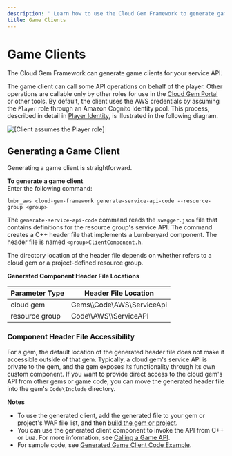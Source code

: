 ```yaml
---
description: ' Learn how to use the Cloud Gem Framework to generate game client code. '
title: Game Clients
---
```

# Game Clients<a name="cloud-canvas-cgf-service-api-game-clients"></a>

The Cloud Gem Framework can generate game clients for your service API\.

The game client can call some API operations on behalf of the player\. Other operations are callable only by other roles for use in the [Cloud Gem Portal](/docs/userguide/gems/cloud-canvas/portal.md) or other tools\. By default, the client uses the AWS credentials by assuming the `Player` role through an Amazon Cognito identity pool\. This process, described in detail in [Player Identity](/docs/userguide/gems/cloud-canvas/rm-security-player-identity.md), is illustrated in the following diagram\.

![\[Client assumes the Player role\]](/images/userguide/cloud_canvas/cloud-canvas-cgf-service-api-4.png)

## Generating a Game Client<a name="cloud-canvas-cgf-service-api-game-clients-generating"></a>

Generating a game client is straightforward\.

**To generate a game client**  
Enter the following command:

```
lmbr_aws cloud-gem-framework generate-service-api-code --resource-group <group>
```

The `generate-service-api-code` command reads the `swagger.json` file that contains definitions for the resource group's service API\. The command creates a C\+\+ header file that implements a Lumberyard component\. The header file is named `<group>ClientComponent.h`\.

The directory location of the header file depends on whether *<group>* refers to a cloud gem or a project\-defined resource group\.


**Generated Component Header File Locations**  

| Parameter Type | Header File Location | 
| --- | --- | 
| cloud gem | Gems\\<gem>\\Code\\AWS\\ServiceApi | 
| resource group | Code\\<game>\\AWS\\<group>\\ServiceAPI | 

### Component Header File Accessibility<a name="cloud-canvas-cgf-service-api-game-clients-component-header-file-accessibility"></a>

For a gem, the default location of the generated header file does not make it accessible outside of that gem\. Typically, a cloud gem's service API is private to the gem, and the gem exposes its functionality through its own custom component\. If you want to provide direct access to the cloud gem's API from other gems or game code, you can move the generated header file into the gem's `Code\Include` directory\.

**Notes**
+ To use the generated client, add the generated file to your gem or project's WAF file list, and then [build the gem or project](/docs/userguide/game-build-intro.md)\.
+ You can use the generated client component to invoke the API from C\+\+ or Lua\. For more information, see [ Calling a Game API](/docs/userguide/gems/cloud-canvas/cgf-service-api-calling-apis.md)\.
+ For sample code, see [Generated Game Client Code Example](/docs/userguide/gems/cloud-canvas/cgf-service-api-generated-game-client-code-example.md)\.